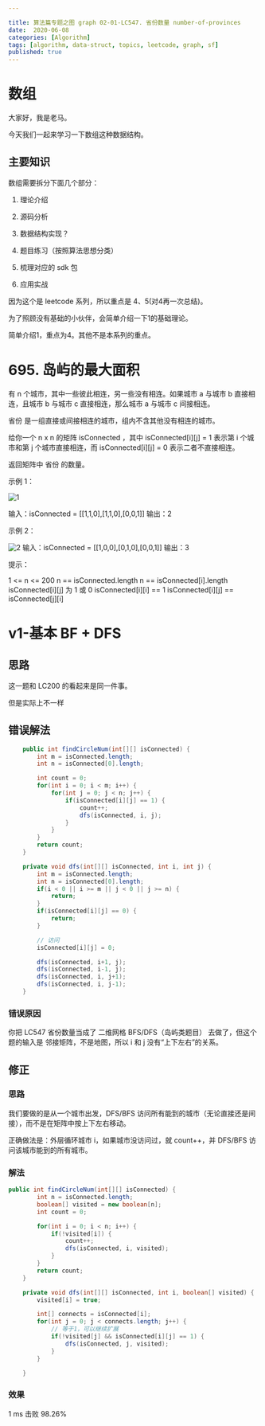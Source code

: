 ```yaml
---

title: 算法篇专题之图 graph 02-01-LC547. 省份数量 number-of-provinces
date:  2020-06-08
categories: [Algorithm]
tags: [algorithm, data-struct, topics, leetcode, graph, sf]
published: true
---
```



# 数组

大家好，我是老马。

今天我们一起来学习一下数组这种数据结构。

## 主要知识

数组需要拆分下面几个部分：

1. 理论介绍

2. 源码分析

3. 数据结构实现？

4. 题目练习（按照算法思想分类）

5. 梳理对应的 sdk 包

6. 应用实战

因为这个是 leetcode 系列，所以重点是 4、5(对4再一次总结)。

为了照顾没有基础的小伙伴，会简单介绍一下1的基础理论。

简单介绍1，重点为4。其他不是本系列的重点。

# 695. 岛屿的最大面积

有 n 个城市，其中一些彼此相连，另一些没有相连。如果城市 a 与城市 b 直接相连，且城市 b 与城市 c 直接相连，那么城市 a 与城市 c 间接相连。

省份 是一组直接或间接相连的城市，组内不含其他没有相连的城市。

给你一个 n x n 的矩阵 isConnected ，其中 isConnected[i][j] = 1 表示第 i 个城市和第 j 个城市直接相连，而 isConnected[i][j] = 0 表示二者不直接相连。

返回矩阵中 省份 的数量。

 

示例 1：

![1](https://assets.leetcode.com/uploads/2020/12/24/graph1.jpg)

输入：isConnected = [[1,1,0],[1,1,0],[0,0,1]]
输出：2

示例 2：

![2](https://assets.leetcode.com/uploads/2020/12/24/graph2.jpg)
输入：isConnected = [[1,0,0],[0,1,0],[0,0,1]]
输出：3
 

提示：

1 <= n <= 200
n == isConnected.length
n == isConnected[i].length
isConnected[i][j] 为 1 或 0
isConnected[i][i] == 1
isConnected[i][j] == isConnected[j][i]


# v1-基本 BF + DFS

## 思路

这一题和 LC200 的看起来是同一件事。

但是实际上不一样

## 错误解法

```java
    public int findCircleNum(int[][] isConnected) {
        int m = isConnected.length;
        int n = isConnected[0].length;

        int count = 0;
        for(int i = 0; i < m; i++) {
            for(int j = 0; j < n; j++) {
                if(isConnected[i][j] == 1) {
                    count++;
                    dfs(isConnected, i, j);
                }
            }
        }
        return count;
    }

    private void dfs(int[][] isConnected, int i, int j) {
        int m = isConnected.length;
        int n = isConnected[0].length;
        if(i < 0 || i >= m || j < 0 || j >= n) {
            return;
        }
        if(isConnected[i][j] == 0) {
            return;
        }

        // 访问
        isConnected[i][j] = 0;

        dfs(isConnected, i+1, j);
        dfs(isConnected, i-1, j);
        dfs(isConnected, i, j+1);
        dfs(isConnected, i, j-1);
    }
```

### 错误原因

你把 LC547 省份数量当成了 二维网格 BFS/DFS（岛屿类题目） 去做了，但这个题的输入是 邻接矩阵，不是地图，所以 i 和 j 没有“上下左右”的关系。

## 修正

### 思路

我们要做的是从一个城市出发，DFS/BFS 访问所有能到的城市（无论直接还是间接），而不是在矩阵中按上下左右移动。

正确做法是：外层循环城市 i，如果城市没访问过，就 count++，并 DFS/BFS 访问该城市能到的所有城市。

### 解法

```java
public int findCircleNum(int[][] isConnected) {
        int n = isConnected.length;
        boolean[] visited = new boolean[n];
        int count = 0;

        for(int i = 0; i < n; i++) {
            if(!visited[i]) {
                count++;
                dfs(isConnected, i, visited);
            }
        }
        return count;
    }

    private void dfs(int[][] isConnected, int i, boolean[] visited) {
        visited[i] = true;

        int[] connects = isConnected[i];
        for(int j = 0; j < connects.length; j++) {
            // 等于1，可以继续扩展
            if(!visited[j] && isConnected[i][j] == 1) {
                dfs(isConnected, j, visited);
            }
        }

    }
```

### 效果

1 ms 击败 98.26%


